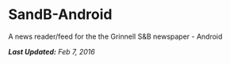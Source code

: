 # SandB-Android
A news reader/feed for the the Grinnell S&amp;B newspaper - Android

*__Last Updated:__ Feb 7, 2016*
